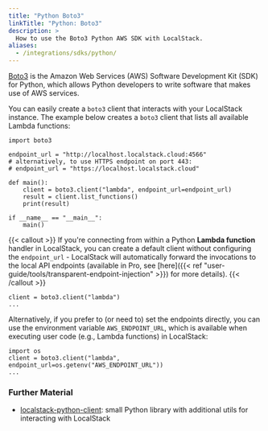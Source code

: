 ```yaml
---
title: "Python Boto3"
linkTitle: "Python: Boto3"
description: >
  How to use the Boto3 Python AWS SDK with LocalStack.
aliases:
  - /integrations/sdks/python/
---
```


[Boto3](https://github.com/boto/boto3) is the Amazon Web Services (AWS) Software Development Kit (SDK) for Python, which allows Python developers to write software that makes use of AWS services.

You can easily create a `boto3` client that interacts with your LocalStack instance.
The example below creates a `boto3` client that lists all available Lambda functions:

```python3
import boto3

endpoint_url = "http://localhost.localstack.cloud:4566"
# alternatively, to use HTTPS endpoint on port 443:
# endpoint_url = "https://localhost.localstack.cloud"

def main():
    client = boto3.client("lambda", endpoint_url=endpoint_url)
    result = client.list_functions()
    print(result)

if __name__ == "__main__":
    main()
```

{{< callout >}}
If you're connecting from within a Python **Lambda function** handler in LocalStack, you can create a default client without configuring the `endpoint_url` - LocalStack will automatically forward the invocations to the local API endpoints (available in Pro, see [here]({{< ref "user-guide/tools/transparent-endpoint-injection" >}}) for more details).
{{< /callout >}}

```python3
client = boto3.client("lambda")
...
```

Alternatively, if you prefer to (or need to) set the endpoints directly, you can use the environment variable `AWS_ENDPOINT_URL`,  which is available when executing user code (e.g., Lambda functions) in LocalStack:

```python3
import os
client = boto3.client("lambda", endpoint_url=os.getenv("AWS_ENDPOINT_URL"))
...
```

### Further Material

* [localstack-python-client](https://github.com/localstack/localstack-python-client): small Python library with additional utils for interacting with LocalStack
